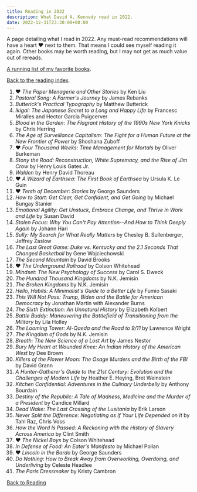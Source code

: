 ```yaml
---
title: Reading in 2022
description: What David A. Kennedy read in 2022.
date: 2022-12-31T23:30:00+00:00
---
```


A page detailing what I read in 2022. Any must-read recommendations will have a heart &hearts; next to them. That means I could see myself reading it again. Other books may be worth reading, but I may not get as much value out of rereads.

[A running list of my favorite books](/reading/favorites/).

[Back to the reading index](/reading/).

1. &hearts; _The Paper Menagerie and Other Stories_ by Ken Liu
2. _Pastoral Song: A Farmer's Journey_ by James Rebanks
3. _Butterick's Practical Typography_ by Matthew Butterick
4. _Ikigai: The Japanese Secret to a Long and Happy Life_ by Francesc Miralles and Hector Garcia Puigcerver
5. _Blood in the Garden: The Flagrant History of the 1990s New York Knicks_ by Chris Herring
6. _The Age of Surveillance Capitalism: The Fight for a Human Future at the New Frontier of Power_ by Shoshana Zuboff
7. &hearts; _Four Thousand Weeks: Time Management for Mortals_ by Oliver Burkeman
8. _Stony the Road: Reconstruction, White Supremacy, and the Rise of Jim Crow_ by Henry Louis Gates Jr.
9. _Walden_ by Henry David Thoreau
10. &hearts; _A Wizard of Earthsea: The First Book of Earthsea_ by Ursula K. Le Guin
11. &hearts; _Tenth of December: Stories_ by George Saunders
12. _How to Start: Get Clear, Get Confident, and Get Going_ by Michael Bungay Stanier
13. _Emotional Agility: Get Unstuck, Embrace Change, and Thrive in Work and Life_ by Susan David
14. _Stolen Focus: Why You Can't Pay Attention--And How to Think Deeply Again_ by Johann Hari
15. _Sully: My Search for What Really Matters_ by Chesley B. Sullenberger, Jeffrey Zaslow
16. _The Last Great Game: Duke vs. Kentucky and the 2.1 Seconds That Changed Basketball_ by Gene Wojciechowski
17. _The Second Mountain_ by David Brooks
18. &hearts; _The Underground Railroad_ by Colson Whitehead
19. _Mindset: The New Psychology of Success_ by Carol S. Dweck
20. _The Hundred Thousand Kingdoms_ by N.K. Jemisin
21. _The Broken Kingdoms_ by N.K. Jemisin
22. _Hello, Habits: A Minimalist's Guide to a Better Life_ by Fumio Sasaki
23. _This Will Not Pass: Trump, Biden and the Battle for American Democracy_ by Jonathan Martin with Alexander Burns
24. _The Sixth Extinction: An Unnatural History_ by Elizabeth Kolbert
25. _Battle Buddy: Maneuvering the Battlefield of Transitioning from the Military_ by Lila Holley
26. _The Looming Tower: Al-Qaeda and the Road to 9/11_ by Lawrence Wright
27. _The Kingdom of Gods_ by N.K. Jemisin
28. _Breath: The New Science of a Lost Art_ by James Nestor
29. _Bury My Heart at Wounded Knee: An Indian History of the American West_ by Dee Brown
30. _Killers of the Flower Moon: The Osage Murders and the Birth of the FBI_ by David Grann
31. _A Hunter-Gatherer's Guide to the 21st Century: Evolution and the Challenges of Modern Life_ by Heather E. Heying, Bret Weinstein
32. _Kitchen Confidential: Adventures in the Culinary Underbelly_ by Anthony Bourdain
33. _Destiny of the Republic: A Tale of Madness, Medicine and the Murder of a President_ by Candice Millard
34. _Dead Wake: The Last Crossing of the Lusitania_ by Erik Larson
35. _Never Split the Difference: Negotiating as If Your Life Depended on It_ by Tahl Raz, Chris Voss
36. _How the Word Is Passed: A Reckoning with the History of Slavery Across America_ by Clint Smith
37. &hearts; _The Nickel Boys_ by Colson Whitehead
38. _In Defense of Food: An Eater's Manifesto_ by Michael Pollan
39. &hearts; _Lincoln in the Bardo_ by George Saunders
40. _Do Nothing: How to Break Away from Overworking, Overdoing, and Underliving_ by Celeste Headlee
41. _The Paris Dressmaker_ by Kristy Cambron

[Back to Reading](/reading/)
